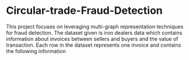# Circular-trade-Fraud-Detection
This project focuses on leveraging multi-graph representation techniques for fraud detection. The dataset given is iron dealers data which contains information about invoices between sellers and buyers and the value of transaction. Each row in the dataset represents one invoice and contains the following information
